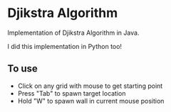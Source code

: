 # Djikstra Algorithm

Implementation of Djikstra Algorithm in Java. 

I did this implementation in Python too!

## To use 
- Click on any grid with mouse to get starting point
- Press "Tab" to spawn target location
- Hold "W" to spawn wall in current mouse position
